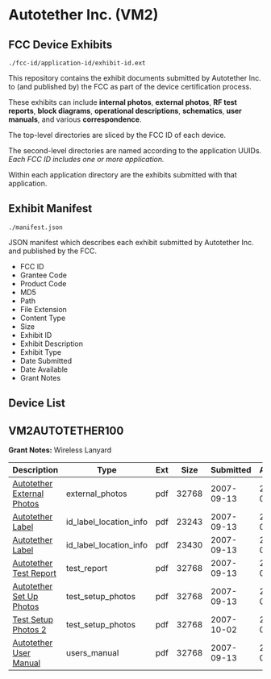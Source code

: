 # Autotether Inc. (VM2)
## FCC Device Exhibits

```
./fcc-id/application-id/exhibit-id.ext
```

This repository contains the exhibit documents submitted by Autotether Inc. to (and published by) the FCC as part of the device certification process.

These exhibits can include **internal photos**, **external photos**, **RF test reports**, **block diagrams**, **operational descriptions**, **schematics**, **user manuals**, and various **correspondence**.

The top-level directories are sliced by the FCC ID of each device.

The second-level directories are named according to the application UUIDs. *Each FCC ID includes one or more application.*

Within each application directory are the exhibits submitted with that application. 

## Exhibit Manifest

```
./manifest.json
```

JSON manifest which describes each exhibit submitted by Autotether Inc. and published by the FCC.

- FCC ID
- Grantee Code
- Product Code
- MD5
- Path
- File Extension
- Content Type
- Size
- Exhibit ID
- Exhibit Description
- Exhibit Type
- Date Submitted
- Date Available
- Grant Notes

## Device List
## VM2AUTOTETHER100
**Grant Notes:** Wireless Lanyard

| Description | Type | Ext | Size | Submitted | Available |
| ----------- | ---- | --- | ---- | --------- | --------- |
| [Autotether External Photos](VM2AUTOTETHER100/80ba5d56dbca0054dd1218c915d972a0/842628.pdf) | external_photos | pdf | 32768 | 2007-09-13 | 2007-09-13 |
| [Autotether Label](VM2AUTOTETHER100/80ba5d56dbca0054dd1218c915d972a0/842630.pdf) | id_label_location_info | pdf | 23243 | 2007-09-13 | 2007-09-13 |
| [Autotether Label](VM2AUTOTETHER100/80ba5d56dbca0054dd1218c915d972a0/842631.pdf) | id_label_location_info | pdf | 23430 | 2007-09-13 | 2007-09-13 |
| [Autotether Test Report](VM2AUTOTETHER100/80ba5d56dbca0054dd1218c915d972a0/842623.pdf) | test_report | pdf | 32768 | 2007-09-13 | 2007-09-13 |
| [Autotether Set Up Photos](VM2AUTOTETHER100/80ba5d56dbca0054dd1218c915d972a0/842622.pdf) | test_setup_photos | pdf | 32768 | 2007-09-13 | 2007-09-13 |
| [Test Setup Photos 2](VM2AUTOTETHER100/80ba5d56dbca0054dd1218c915d972a0/850089.pdf) | test_setup_photos | pdf | 32768 | 2007-10-02 | 2007-09-13 |
| [Autotether User Manual](VM2AUTOTETHER100/80ba5d56dbca0054dd1218c915d972a0/842621.pdf) | users_manual | pdf | 32768 | 2007-09-13 | 2007-09-13 |
